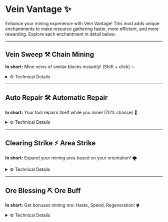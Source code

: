 
# Vein Vantage ✨

Enhance your mining experience with Vein Vantage! This mod adds unique enchantments to make resource gathering faster, more efficient, and more rewarding. Explore each enchantment in detail below:

***

## Vein Sweep ⚒️ **Chain Mining**

**In short:** Mine veins of similar blocks instantly! (Shift + click) 💥

<details>
  <summary>⚙️ Technical Details</summary>

- **Trigger:** `BlockBreakEvent` (Shift + Server Player)
- **Condition:** `vein_sweep` enchantment (level > 0) on tool
- **Algorithm:** BFS (Breadth-First Search) for similar adjacent blocks
- **Limit:** `maxBlocks = level * 15`
- **Delay:** 150ms/block (ExecutorService - 4 threads)
- **Execution:** Main thread via `ServerLevel`
- **Video:** [Vein Sweep video](https://youtu.be/sopLYpXaVdI) 🎥
</details>

***

## Auto Repair 🛠️ **Automatic Repair**

**In short:** Your tool repairs itself while you mine! (70% chance) 🔧

<details>
  <summary>⚙️ Technical Details</summary>

- **Trigger:** `BlockBreakEvent`
- **Condition:** `auto_repair` enchantment on tool
- **Probability:** 70% (if tool damaged)
- **Repair:**
    - Base: 2% damage
    - Bonus: +1%/level (level > 1)
    - Max: 10%
- **Application:** Tool durability adjustment
- **Video:** [AutoRepair video](https://youtu.be/pFN7gfGffDQ) 🎬
</details>

***

## Clearing Strike ⚡ **Area Strike**

**In short:** Expand your mining area based on your orientation! 🌪️

<details>
  <summary>⚙️ Technical Details</summary>

- **Trigger:** `BlockBreakEvent`
- **Condition:** `clearing_strike` enchantment on tool
- **Range:**
    - Base: 1 block
    - Increase: Range = base + (level × 1.5)
- **Orientation:** Vertical/Horizontal (view angle)
- **Effect:** Destruction of similar adjacent blocks
- **Video:** [ClearingStrike video](https://youtu.be/49d1hwGpd5s) 📹
</details>

***

## Ore Blessing ⛏️ **Ore Buff**

**In short:** Get bonuses mining ore: Haste, Speed, Regeneration! 🍀

<details>
  <summary>⚙️ Technical Details</summary>

- **Trigger:** `BlockBreakEvent`
- **Ore:** Broken block ID contains "ore"
- **Condition:** `ore_blessing` enchantment on tool
- **Effects:**
    - Haste ⚡
    - Speed 🚀
    - Regeneration ❤️
- **Probabilities:** 30% base + 10%/level (max 100%)
- **Duration & Potency:** Duration +20 ticks/level, Speed/Regen Amplifier = (level - 1)
- **Video:** [Ore Blessing video](https://youtu.be/tbiZE7Szu3A) 🎥
</details>
